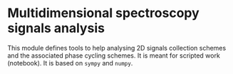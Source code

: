 # Multidimensional spectroscopy signals analysis

This module defines tools to help analysing 2D signals collection schemes and
the associated phase cycling schemes. It is meant for scripted work (notebook).
It is based on `sympy` and `numpy`.

